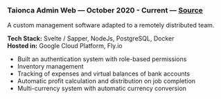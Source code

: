 ### Taionca Admin Web — October 2020 - Current — [Source](https://github.com/madacol/taionca)

  A custom management software adapted to a remotely distributed team.

  **Tech Stack:** Svelte / Sapper, NodeJs, PostgreSQL, Docker\
  **Hosted in:** Google Cloud Platform, Fly.io

- Built an authentication system with role-based permissions
- Inventory management
- Tracking of expenses and virtual balances of bank accounts
- Automatic profit calculation and distribution on job completion
- Multi-currency system with automatic currency conversion
